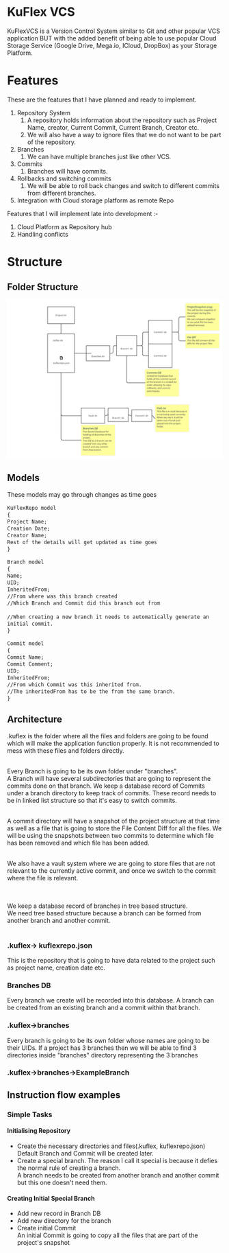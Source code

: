 # KuFlex VCS
KuFlexVCS is a Version Control System similar to Git and other popular VCS application BUT with the added benefit of being able to use popular Cloud Storage Service (Google Drive, Mega.io, ICloud, DropBox) as your Storage Platform.

# Features
These are the features that I have planned and ready to implement. 
1. Repository System
   1. A repository holds information about the repository such as Project Name, creator, Current Commit, Current Branch, Creator etc.
   2. We will also have a way to ignore files that we do not want to be part of the repository.
2. Branches
   1. We can have multiple branches just like other VCS.
3. Commits
   1. Branches will have commits.
4. Rollbacks and switching commits
   1. We will be able to roll back changes and switch to different commits from different branches.
5. Integration with Cloud storage platform as remote Repo

Features that I will implement late into development :- <br>
1. Cloud Platform as Repository hub
2. Handling conflicts

# Structure
## Folder Structure
![dirstructure.jpg](external_resources/dirstructure.jpg)
## Models
These models may go through changes as time goes
```
KuFlexRepo model
{
Project Name;
Creation Date;
Creator Name;
Rest of the details will get updated as time goes
}
```
```
Branch model
{
Name;
UID;
InheritedFrom; 
//From where was this branch created
//Which Branch and Commit did this branch out from

//When creating a new branch it needs to automatically generate an initial commit.
}
```
```
Commit model
{
Commit Name;
Commit Comment;
UID;
InheritedFrom;
//From which Commit was this inherited from.
//The inheritedFrom has to be the from the same branch.
}
```
## Architecture
.kuflex is the folder where all the files and folders are going to be found which will make the application function properly.
It is not recommended to mess with these files and folders directly. <br> <br>

Every Branch is going to be its own folder under "branches". <br>
A Branch will have several subdirectories that are going to represent the commits done on that branch.
We keep a database record of Commits under a branch directory to keep track of commits. These record needs to be in linked list structure so that it's easy to switch commits.
<br> <br>

A commit directory will have a snapshot of the project structure at that time as well as a file that is going to store the File Content Diff for all the files.
We will be using the snapshots between two commits to determine which file has been removed and which file has been added. <br> <br>

We also have a vault system where we are going to store files that are not relevant to the currently active commit, and once we switch to the commit where the file is relevant. <br> <br> <br>

We keep a database record of branches in tree based structure. <br>
We need tree based structure because a branch can be formed from another branch and another commit. <br> <br>

### .kuflex-> kuflexrepo.json
This is the repository that is going to have data related to the project such as project name, creation date etc.
### Branches DB
Every branch we create will be recorded into this database. A branch can be created from an existing branch and a commit within that branch.
### .kuflex->branches
Every branch is going to be its own folder whose names are going to be their UIDs.
If a project has 3 branches then we will be able to find 3 directories inside "branches" directory representing the 3 branches
### .kuflex->branches->ExampleBranch

## Instruction flow examples
### Simple Tasks
#### Initialising Repository
* Create the necessary directories and files(.kuflex, kuflexrepo.json) <br>
Default Branch and Commit will be created later.
* Create a special branch. The reason I call it special is because it defies the normal rule of creating a branch. <br>
A branch needs to be created from another branch and another commit but this one doesn't need them.
#### Creating Initial Special Branch
* Add new record in Branch DB
* Add new directory for the branch
* Create initial Commit <br>
An initial Commit is going to copy all the files that are part of the project's snapshot